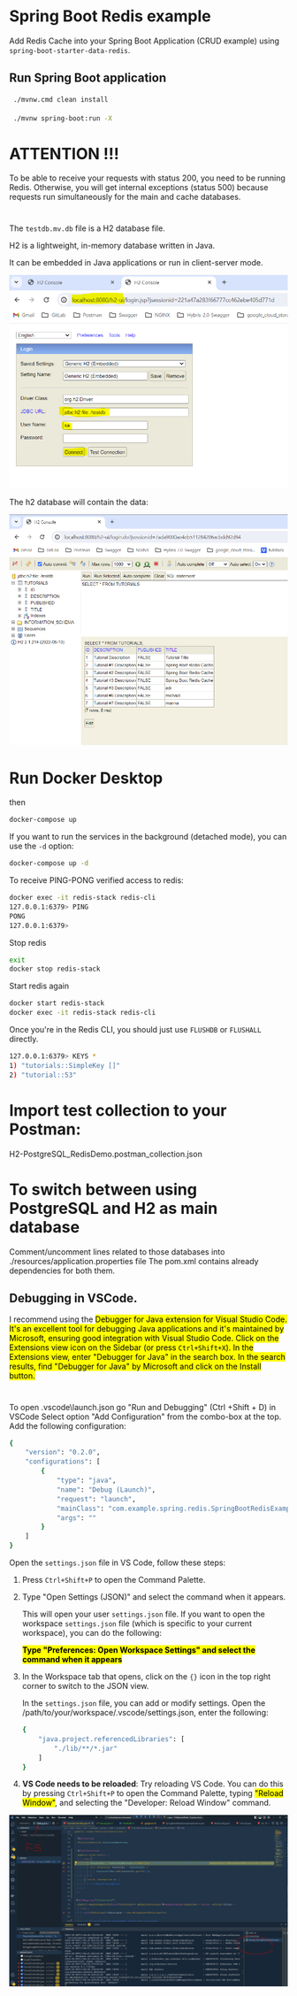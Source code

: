 # Spring Boot Redis example

Add Redis Cache into your Spring Boot Application (CRUD example) using `spring-boot-starter-data-redis`.


## Run Spring Boot application
```bash
 ./mvnw.cmd clean install

 ./mvnw spring-boot:run -X
```

# ATTENTION !!!
To be able to receive your requests with status 200, you need to be running Redis. Otherwise, you will get internal exceptions (status 500) because requests run simultaneously for the main and cache databases.

#
The `testdb.mv.db` file is a H2 database file.

H2 is a lightweight, in-memory database written in Java.

It can be embedded in Java applications or run in client-server mode.

![Example Image](./images/example0.png)

The h2 database will contain the data:

![Example Image](./images/example1.png)


# Run Docker Desktop
then
```bash
docker-compose up
```

 If you want to run the services in the background (detached mode), you can use the `-d` option:

```bash
docker-compose up -d
```

To receive PING-PONG verified access to redis:
```bash
docker exec -it redis-stack redis-cli
127.0.0.1:6379> PING
PONG
127.0.0.1:6379>
```

Stop redis
```bash
exit
docker stop redis-stack
```

Start redis again
```bash
docker start redis-stack
docker exec -it redis-stack redis-cli
```


Once you're in the Redis CLI, you should just use `FLUSHDB` or `FLUSHALL` directly.
```bash
127.0.0.1:6379> KEYS *
1) "tutorials::SimpleKey []"
2) "tutorial::53"
```

# Import test collection to your Postman:
H2-PostgreSQL_RedisDemo.postman_collection.json


# To switch between using PostgreSQL and H2 as main database
Comment/uncomment lines related to those databases into
./resources/application.properties file
The pom.xml contains already dependencies for both them.

## Debugging in VSCode.

I recommend using the <span style="background-color: yellow; color:black">Debugger for Java<span> extension for Visual Studio Code.
It's an excellent tool for debugging Java applications and it's maintained by Microsoft, ensuring good integration with Visual Studio Code.
Click on the Extensions view icon on the Sidebar (or press `Ctrl+Shift+X`).
In the Extensions view, enter "Debugger for Java" in the search box.
In the search results, find "Debugger for Java" by Microsoft and click on the Install button.

#

To open \.vscode\launch.json go "Run and Debugging" (Ctrl +Shift + D) in VSCode
Select option "Add Configuration" from the combo-box at the top.
Add the following configuration:
```bash
{
    "version": "0.2.0",
    "configurations": [
        {
            "type": "java",
            "name": "Debug (Launch)",
            "request": "launch",
            "mainClass": "com.example.spring.redis.SpringBootRedisExampleApplication",
            "args": ""
        }
    ]
}
```


Open the `settings.json` file in VS Code, follow these steps:

1. Press `Ctrl+Shift+P` to open the Command Palette.
2. Type "Open Settings (JSON)" and select the command when it appears.

    This will open your user `settings.json` file. If you want to open the workspace `settings.json` file (which is specific to your current workspace), you can do the following:

    **<span style="background-color: yellow; color:black">Type "Preferences: Open Workspace Settings" and select the command when it appears</span>**

3. In the Workspace tab that opens, click on the `{}` icon in the top right corner to switch to the JSON view.

    In the `settings.json` file, you can add or modify settings.
    Open the  /path/to/your/workspace/.vscode/settings.json, enter the following:
    ```bash
    {
        "java.project.referencedLibraries": [
            "./lib/**/*.jar"
        ]
    }
    ```
4. **VS Code needs to be reloaded**: Try reloading VS Code. You can do this by pressing `Ctrl+Shift+P` to open the Command Palette, typing <span style="background-color: yellow; color:black">"Reload Window"</span>, and selecting the "Developer: Reload Window" command.

![Debugging Image](./images/debugging1.png)